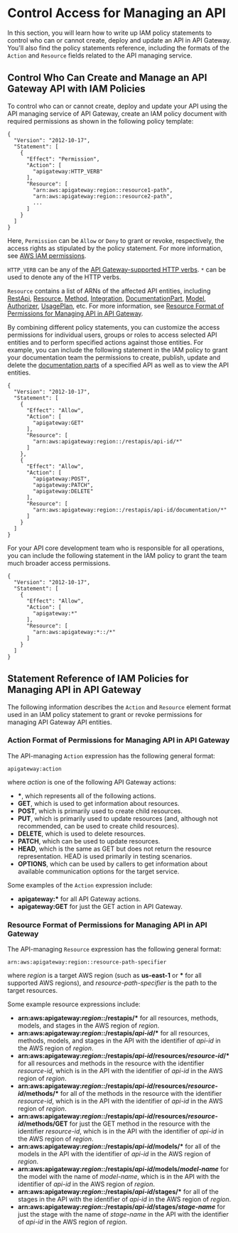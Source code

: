 # Control Access for Managing an API<a name="api-gateway-control-access-using-iam-policies-to-create-and-manage-api"></a>

 In this section, you will learn how to write up IAM policy statements to control who can or cannot create, deploy and update an API in API Gateway\. You'll also find the policy statements reference, including the formats of the `Action` and `Resource` fields related to the API managing service\. 

## Control Who Can Create and Manage an API Gateway API with IAM Policies<a name="api-gateway-control-access-using-iam-policies"></a>

 To control who can or cannot create, deploy and update your API using the API managing service of API Gateway, create an IAM policy document with required permissions as shown in the following policy template: 

```
{
  "Version": "2012-10-17",
  "Statement": [
    {
      "Effect": "Permission",
      "Action": [
        "apigateway:HTTP_VERB"
      ],
      "Resource": [
        "arn:aws:apigateway:region::resource1-path",
        "arn:aws:apigateway:region::resource2-path",
        ...
      ]
    }
  ]
}
```

 Here, `Permission` can be `Allow` or `Deny` to grant or revoke, respectively, the access rights as stipulated by the policy statement\. For more information, see [AWS IAM permissions](https://docs.aws.amazon.com/IAM/latest/UserGuide/access_permissions.html)\.

`HTTP_VERB` can be any of the [ API Gateway\-supported HTTP verbs](#api-gateway-iam-policy-action-format-for-managing-api)\. `*` can be used to denote any of the HTTP verbs\. 

 `Resource` contains a list of ARNs of the affected API entities, including [RestApi](https://docs.aws.amazon.com/apigateway/api-reference/resource/rest-api/), [Resource](https://docs.aws.amazon.com/apigateway/api-reference/resource/resource/), [Method](https://docs.aws.amazon.com/apigateway/api-reference/resource/method/), [Integration](https://docs.aws.amazon.com/apigateway/api-reference/resource/integration/), [DocumentationPart](https://docs.aws.amazon.com/apigateway/api-reference/resource/documentation-part/), [Model](https://docs.aws.amazon.com/apigateway/api-reference/resource/model/), [Authorizer](https://docs.aws.amazon.com/apigateway/api-reference/resource/authorizer/), [UsagePlan](https://docs.aws.amazon.com/apigateway/api-reference/resource/rest-api/), etc\. For more information, see [Resource Format of Permissions for Managing API in API Gateway](#api-gateway-iam-policy-resource-format-for-managing-api)\. 

By combining different policy statements, you can customize the access permissions for individual users, groups or roles to access selected API entities and to perform specified actions against those entities\. For example, you can include the following statement in the IAM policy to grant your documentation team the permissions to create, publish, update and delete the [documentation parts](https://docs.aws.amazon.com/apigateway/api-reference/resource/documentation-part/) of a specified API as well as to view the API entities\. 

```
{
  "Version": "2012-10-17",
  "Statement": [
    {
      "Effect": "Allow",
      "Action": [
        "apigateway:GET"
      ],
      "Resource": [
        "arn:aws:apigateway:region::/restapis/api-id/*"
      ] 
    },
    {
      "Effect": "Allow",
      "Action": [
        "apigateway:POST",
        "apigateway:PATCH",
        "apigateway:DELETE"
      ],
      "Resource": [
        "arn:aws:apigateway:region::/restapis/api-id/documentation/*"
      ]
    }   
  ]
}
```

 For your API core development team who is responsible for all operations, you can include the following statement in the IAM policy to grant the team much broader access permissions\.

```
{
  "Version": "2012-10-17",
  "Statement": [
    {
      "Effect": "Allow",
      "Action": [
        "apigateway:*"
      ],
      "Resource": [
        "arn:aws:apigateway:*::/*"
      ]
    }
  ]
}
```

## Statement Reference of IAM Policies for Managing API in API Gateway<a name="api-gateway-iam-policy-statement-reference-for-managing-api"></a>

 The following information describes the `Action` and `Resource` element format used in an IAM policy statement to grant or revoke permissions for managing API Gateway API entities\. 

### Action Format of Permissions for Managing API in API Gateway<a name="api-gateway-iam-policy-action-format-for-managing-api"></a>

The API\-managing `Action` expression has the following general format:

```
apigateway:action
```

where *action* is one of the following API Gateway actions:
+ **\***, which represents all of the following actions\.
+ **GET**, which is used to get information about resources\.
+ **POST**, which is primarily used to create child resources\.
+ **PUT**, which is primarily used to update resources \(and, although not recommended, can be used to create child resources\)\.
+ **DELETE**, which is used to delete resources\.
+ **PATCH**, which can be used to update resources\.
+ **HEAD**, which is the same as GET but does not return the resource representation\. HEAD is used primarily in testing scenarios\.
+ **OPTIONS**, which can be used by callers to get information about available communication options for the target service\.

Some examples of the `Action` expression include:
+ **apigateway:\*** for all API Gateway actions\.
+ **apigateway:GET** for just the GET action in API Gateway\.

### Resource Format of Permissions for Managing API in API Gateway<a name="api-gateway-iam-policy-resource-format-for-managing-api"></a>

The API\-managing `Resource` expression has the following general format:

```
arn:aws:apigateway:region::resource-path-specifier
```

where *region* is a target AWS region \(such as **us\-east\-1** or **\*** for all supported AWS regions\), and *resource\-path\-specifier* is the path to the target resources\.

Some example resource expressions include:
+ **arn:aws:apigateway:*region*::/restapis/\*** for all resources, methods, models, and stages in the AWS region of *region*\.
+ **arn:aws:apigateway:*region*::/restapis/*api\-id*/\*** for all resources, methods, models, and stages in the API with the identifier of *api\-id* in the AWS region of *region*\.
+ **arn:aws:apigateway:*region*::/restapis/*api\-id*/resources/*resource\-id*/\*** for all resources and methods in the resource with the identifier *resource\-id*, which is in the API with the identifier of *api\-id* in the AWS region of *region*\.
+ **arn:aws:apigateway:*region*::/restapis/*api\-id*/resources/*resource\-id*/methods/\*** for all of the methods in the resource with the identifier *resource\-id*, which is in the API with the identifier of *api\-id* in the AWS region of *region*\.
+ **arn:aws:apigateway:*region*::/restapis/*api\-id*/resources/*resource\-id*/methods/GET** for just the GET method in the resource with the identifier *resource\-id*, which is in the API with the identifier of *api\-id* in the AWS region of *region*\.
+ **arn:aws:apigateway:*region*::/restapis/*api\-id*/models/\*** for all of the models in the API with the identifier of *api\-id* in the AWS region of *region*\.
+ **arn:aws:apigateway:*region*::/restapis/*api\-id*/models/*model\-name*** for the model with the name of *model\-name*, which is in the API with the identifier of *api\-id* in the AWS region of *region*\.
+ **arn:aws:apigateway:*region*::/restapis/*api\-id*/stages/\*** for all of the stages in the API with the identifier of *api\-id* in the AWS region of *region*\.
+ **arn:aws:apigateway:*region*::/restapis/*api\-id*/stages/*stage\-name*** for just the stage with the name of *stage\-name* in the API with the identifier of *api\-id* in the AWS region of *region*\.